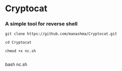 # Cryptocat

### A simple tool for reverse shell 

```
git clone https://github.com/manashma/Cryptocat.git
```
```
cd Cryptocat
```
```
chmod +x nc.sh
```
```
```
bash nc.sh
```
